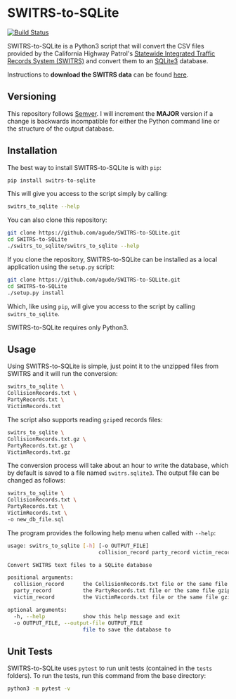 # SWITRS-to-SQLite

[![Build Status](https://travis-ci.org/agude/SWITRS-to-SQLite.svg?branch=master)](https://travis-ci.org/agude/SWITRS-to-SQLite)

SWITRS-to-SQLite is a Python3 script that will convert the CSV files
provided by the California Highway Patrol's [Statewide Integrated Traffic
Records System (SWITRS)](http://iswitrs.chp.ca.gov/Reports/jsp/userLogin.jsp)
and convert them to an [SQLite3](https://www.sqlite.org/) database.

Instructions to **download the SWITRS data** can be found
[here](requesting_data.md).

## Versioning

This repository follows [Semver][semver]. I will increment the **MAJOR**
version if a change is backwards incompatible for either the Python
command line or the structure of the output database.

[semver]: https://semver.org/

## Installation

The best way to install SWITRS-to-SQLite is with `pip`:

```bash
pip install switrs-to-sqlite
```

This will give you access to the script simply by calling:

```bash
switrs_to_sqlite --help
```

You can also clone this repository:

```bash
git clone https://github.com/agude/SWITRS-to-SQLite.git
cd SWITRS-to-SQLite
./switrs_to_sqlite/switrs_to_sqlite --help
```

If you clone the repository, SWITRS-to-SQLite can be installed as a local
application using the `setup.py` script:

```bash
git clone https://github.com/agude/SWITRS-to-SQLite.git
cd SWITRS-to-SQLite
./setup.py install
```

Which, like using `pip`, will give you access to the script by calling
`switrs_to_sqlite`.

SWITRS-to-SQLite requires only Python3.

## Usage

Using SWITRS-to-SQLite is simple, just point it to the unzipped files from
SWITRS and it will run the conversion:

```bash
switrs_to_sqlite \
CollisionRecords.txt \
PartyRecords.txt \
VictimRecords.txt
```

The script also supports reading `gzip`ed records files:

```bash
switrs_to_sqlite \
CollisionRecords.txt.gz \
PartyRecords.txt.gz \
VictimRecords.txt.gz
```

The conversion process will take about an hour to write the database, which by
default is saved to a file named `switrs.sqlite3`. The output file can be
changed as follows:

```bash
switrs_to_sqlite \
CollisionRecords.txt \
PartyRecords.txt \
VictimRecords.txt \
-o new_db_file.sql
```

The program provides the following help menu when called with `--help`:

```bash
usage: switrs_to_sqlite [-h] [-o OUTPUT_FILE]
                             collision_record party_record victim_record

Convert SWITRS text files to a SQLite database

positional arguments:
  collision_record      the CollisionRecords.txt file or the same file gzipped
  party_record          the PartyRecords.txt file or the same file gzipped
  victim_record         the VictimRecords.txt file or the same file gzipped

optional arguments:
  -h, --help            show this help message and exit
  -o OUTPUT_FILE, --output-file OUTPUT_FILE
                        file to save the database to
```

## Unit Tests

SWITRS-to-SQLite uses `pytest` to run unit tests (contained in the `tests`
folders). To run the tests, run this command from the base directory:

```bash
python3 -m pytest -v
```
